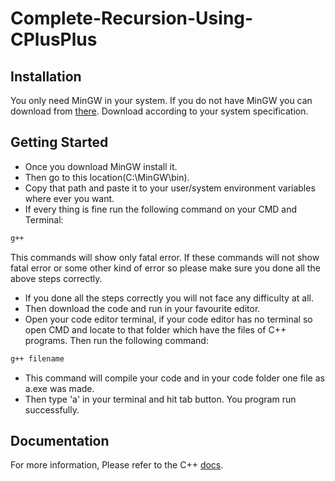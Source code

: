 # Complete-Recursion-Using-CPlusPlus

## Installation
You only need MinGW in your system. If you do not have MinGW you can download from [there](https://sourceforge.net/projects/mingw/). Download according to your system specification.

## Getting Started
- Once you download MinGW install it.
- Then go to this location(C:\MinGW\bin).
- Copy that path and paste it to your user/system environment variables where ever you want.
- If every thing is fine run the following command on your CMD and Terminal:
```sh
g++
```
This commands will show only fatal error. If these commands will not show fatal error or some other kind of error so please make sure you done all the above steps correctly.
- If you done all the steps correctly you will not face any difficulty at all.
- Then download the code and run in your favourite editor.
- Open your code editor terminal, if your code editor has no terminal so open CMD and locate to that folder which have the files of C++ programs. Then run the following command:
```sh
g++ filename
```
- This command will compile your code and in your code folder one file as a.exe was made.
- Then type 'a' in your terminal and hit tab button. You program run successfully. 

## Documentation
For more information, Please refer to the C++ [docs](https://en.cppreference.com/w/).
